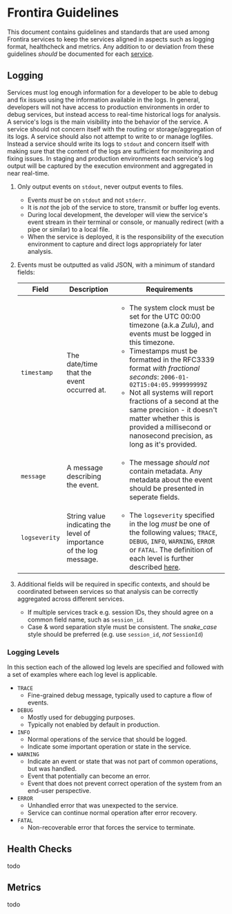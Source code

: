 # Frontira Guidelines

This document contains guidelines and standards that are used among Frontira services to keep the services aligned in aspects such as logging format, healthcheck and metrics. Any addition to or deviation from these guidelines _should_ be documented for each [service](../README.md#services).

## Logging

Services must log enough information for a developer to be able to debug and fix issues using the information available in the logs. In general, developers will not have access to production environments in order to debug services, but instead access to real-time historical logs for analysis. A service's logs is the main visibility into the behavior of the service. A service should not concern itself with the routing or storage/aggregation of its logs. A service should also not attempt to write to or manage logfiles. Instead a service should write its logs to `stdout` and concern itself with making sure that the content of the logs are sufficient for monitoring and fixing issues. In staging and production environments each service's log output will be captured by the execution environment and aggregated in near real-time.

1. Only output events on `stdout`, never output events to files.
    * Events _must_ be on `stdout` and not `stderr`.
    * It is _not_ the job of the service to store, transmit or buffer log events.
    * During local development, the developer will view the service's event stream in their terminal or console, or manually redirect (with a pipe or similar) to a local file.
    * When the service is deployed, it is the responsibility of the execution environment to capture and direct logs appropriately for later analysis.
1. Events must be outputted as valid JSON, with a minimum of standard fields:

    | Field | Description | Requirements |
    | ----- | ----------- | ------------ |
    | `timestamp` | The date/time that the event occurred at. | <ul><li>The system clock must be set for the UTC 00:00 timezone (a.k.a _Zulu_), and events must be logged in this timezone.</li><li>Timestamps must be formatted in the RFC3339 format _with fractional seconds_: `2006-01-02T15:04:05.999999999Z`</li><li>Not all systems will report fractions of a second at the same precision - it doesn't matter whether this is provided a millisecond or nanosecond precision, as long as it's provided.</li></ul> |
    | `message` | A message describing the event. | <ul><li>The message _should not_ contain metadata. Any metadata about the event should be presented in seperate fields.</li></ul> |
    | `logseverity` | String value indicating the level of importance of the log message. | <ul><li>The `logseverity` specified in the log _must_ be one of the following values; `TRACE`, `DEBUG`, `INFO`, `WARNING`, `ERROR` or `FATAL`. The definition of each level is further described [here](#logging-levels).</li></ul> |

1. Additional fields will be required in specific contexts, and should be coordinated between services so that analysis can be correctly aggregated across different services.
    * If multiple services track e.g. session IDs, they should agree on a common field name, such as `session_id`.
    * Case & word separation style must be consistent. The _snake_case_ style should be preferred (e.g. use `session_id`, _not_ `SessionId`)

### Logging Levels

In this section each of the allowed log levels are specified and followed with a set of examples where each log level is applicable.

* `TRACE`
  * Fine-grained debug message, typically used to capture a flow of events.
* `DEBUG`
  * Mostly used for debugging purposes.
  * Typically not enabled by default in production.
* `INFO`
  * Normal operations of the service that should be logged.
  * Indicate some important operation or state in the service.
* `WARNING`
  * Indicate an event or state that was not part of common operations, but was handled.
  * Event that potentially can become an error.
  * Event that does not prevent correct operation of the system from an end-user perspective.
* `ERROR`
  * Unhandled error that was unexpected to the service.
  * Service can continue normal operation after error recovery.
* `FATAL`
  * Non-recoverable error that forces the service to terminate.

## Health Checks

todo

## Metrics

todo

